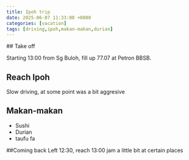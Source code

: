 ```yaml
---
title: Ipoh trip
date: 2025-06-07 11:33:00 +0800
categories: [vacation]
tags: [driving,ipoh,makan-makan,durian]
---
```


## Take off

Starting 13:00 from Sg Buloh, fill up 77.07 at Petron BBSB.

## Reach Ipoh
Slow driving, at some point was a bit aggresive

## Makan-makan
- Sushi
- Durian
- taufu fa

##Coming back
Left 12:30, reach 13:00
jam a little bit at certain places